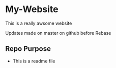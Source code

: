 # My-Website

This is a really awsome website

Updates made on master on github before Rebase




## Repo Purpose

* This is a readme file


